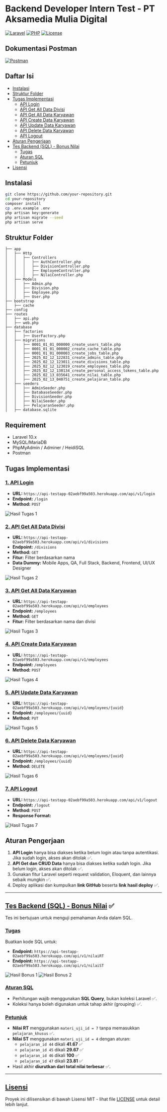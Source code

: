 # Backend Developer Intern Test - PT Aksamedia Mulia Digital

[![Laravel](https://img.shields.io/badge/Laravel-10.x-FF2D20?style=flat&logo=laravel)](https://laravel.com)
[![PHP](https://img.shields.io/badge/PHP-8.1+-777BB4?style=flat&logo=php)](https://php.net)
[![License](https://img.shields.io/badge/License-MIT-blue.svg)](LICENSE)

## Dokumentasi Postman
[![Postman](https://img.shields.io/badge/Postman-API_Docs-FF6C37?style=flat&logo=postman)](https://documenter.getpostman.com/view/22804089/2sAYXCjyTo)

## Daftar Isi
- [Instalasi](#instalasi)
- [Struktur Folder](#struktur-folder)
- [Tugas Implementasi](#tugas-implementasi)
  - [API Login](#1-api-login)
  - [API Get All Data Divisi](#2-api-get-all-data-divisi)
  - [API Get All Data Karyawan](#3-api-get-all-data-karyawan)
  - [API Create Data Karyawan](#4-api-create-data-karyawan)
  - [API Update Data Karyawan](#5-api-update-data-karyawan)
  - [API Delete Data Karyawan](#6-api-delete-data-karyawan)
  - [API Logout](#7-api-logout)
- [Aturan Pengerjaan](#aturan-pengerjaan)
- [Tes Backend (SQL) - Bonus Nilai](#tes-backend-sql---bonus-nilai)
  - [Tugas](#tugas)
  - [Aturan SQL](#aturan-sql)
  - [Petunjuk](#petunjuk)
- [Lisensi](#lisensi)

## Instalasi
```bash
git clone https://github.com/your-repository.git
cd your-repository
composer install
cp .env.example .env
php artisan key:generate
php artisan migrate --seed
php artisan serve
```

## Struktur Folder
```
├── app
│   ├── Http
│   │   ├── Controllers
│   │   │   ├── AuthController.php
│   │   │   ├── DivisionController.php
│   │   │   ├── EmployeeController.php
│   │   │   ├── NilaiController.php
│   ├── Models
│   │   ├── Admin.php
│   │   ├── Division.php
│   │   ├── Employee.php
│   │   ├── User.php
├── bootstrap
│   ├── cache
├── config
├── routes
│   ├── api.php
│   ├── web.php
├── database
│   ├── factories
│   │   ├── UserFactory.php
│   ├── migrations
│   │   ├── 0001_01_01_000000_create_users_table.php
│   │   ├── 0001_01_01_000002_create_cache_table.php
│   │   ├── 0001_01_01_000003_create_jobs_table.php
│   │   ├── 2025_02_12_122831_create_admins_table.php
│   │   ├── 2025_02_12_123011_create_divisions_table.php
│   │   ├── 2025_02_12_123019_create_employees_table.php
│   │   ├── 2025_02_12_130134_create_personal_access_tokens_table.php
│   │   ├── 2025_02_13_035641_create_nilai_table.php
│   │   ├── 2025_02_13_040751_create_pelajaran_table.php
│   ├── seeders
│   │   ├── AdminSeeder.php
│   │   ├── DatabaseSeeder.php
│   │   ├── DivisionSeeder.php
│   │   ├── NilaiSeeder.php
│   │   ├── PelajaranSeeder.php
│   ├── database.sqlite
```

## Requirement
- Laravel 10.x
- MySQL/MariaDB
- PhpMyAdmin / Adminer / HeidiSQL
- Postman

## Tugas Implementasi
### [1. API Login](#1-api-login)
- **URL:** `https://api-testapp-02aebf99a503.herokuapp.com/api/v1/login`
- **Endpoint:** `/login`
- **Method:** `POST`

![Hasil Tugas 1](public/image/task1.png)

### [2. API Get All Data Divisi](#2-api-get-all-data-divisi)
- **URL:** `https://api-testapp-02aebf99a503.herokuapp.com/api/v1/divisions`
- **Endpoint:** `/divisions`
- **Method:** `GET`
- **Fitur:** Filter berdasarkan nama
- **Data Dummy:** Mobile Apps, QA, Full Stack, Backend, Frontend, UI/UX Designer

![Hasil Tugas 2](public/image/task2.png)

### [3. API Get All Data Karyawan](#3-api-get-all-data-karyawan)
- **URL:** `https://api-testapp-02aebf99a503.herokuapp.com/api/v1/employees`
- **Endpoint:** `/employees`
- **Method:** `GET`
- **Fitur:** Filter berdasarkan nama dan divisi

![Hasil Tugas 3](public/image/task3.png)

### [4. API Create Data Karyawan](#4-api-create-data-karyawan)
- **URL:** `https://api-testapp-02aebf99a503.herokuapp.com/api/v1/employees`
- **Endpoint:** `/employees`
- **Method:** `POST`

![Hasil Tugas 4](public/image/task4.png)

### [5. API Update Data Karyawan](#5-api-update-data-karyawan)
- **URL:** `https://api-testapp-02aebf99a503.herokuapp.com/api/v1/employees/{uuid}`
- **Endpoint:** `/employees/{uuid}`
- **Method:** `PUT`

![Hasil Tugas 5](public/image/task5.png)

### [6. API Delete Data Karyawan](#6-api-delete-data-karyawan)
- **URL:** `https://api-testapp-02aebf99a503.herokuapp.com/api/v1/employees/{uuid}`
- **Endpoint:** `/employees/{uuid}`
- **Method:** `DELETE`

![Hasil Tugas 6](public/image/task6.png)

### [7. API Logout](#7-api-logout)
- **URL:** `https://api-testapp-02aebf99a503.herokuapp.com/api/v1/logout`
- **Endpoint:** `/logout`
- **Method:** `POST`
- **Response Format:**

![Hasil Tugas 7](public/image/task7.png)

## Aturan Pengerjaan
1. **API Login** hanya bisa diakses ketika belum login atau tanpa autentikasi. Jika sudah login, akses akan ditolak ✅.
2. **API Get dan CRUD Data** hanya bisa diakses ketika sudah login. Jika belum login, akses akan ditolak ✅.
3. Gunakan fitur Laravel seperti request validation, Eloquent, dan lainnya sebaik mungkin ✅.
4. Deploy aplikasi dan kumpulkan **link GitHub** beserta **link hasil deploy** ✅.

---

## [Tes Backend (SQL) - Bonus Nilai](#tes-backend-sql---bonus-nilai) ✅
Tes ini bertujuan untuk menguji pemahaman Anda dalam SQL.

### [Tugas](#tugas)
Buatkan kode SQL untuk:
- **Endpoint:** `https://api-testapp-02aebf99a503.herokuapp.com/api/v1/nilaiRT`
- **Endpoint:** `https://api-testapp-02aebf99a503.herokuapp.com/api/v1/nilaiST`

![Hasil Bonus 1](public/image/bonus1.png)
![Hasil Bonus 2](public/image/bonus2.png)

### [Aturan SQL](#aturan-sql)
- Perhitungan wajib menggunakan **SQL Query**, bukan koleksi Laravel ✅.
- Koleksi hanya boleh digunakan untuk tahap akhir (grouping) ✅.

### [Petunjuk](#petunjuk)
- **Nilai RT** menggunakan `materi_uji_id = 7` tanpa memasukkan `pelajaran_khusus` ✅.
- **Nilai ST** menggunakan `materi_uji_id = 4` dengan aturan:
  - `pelajaran_id 44` dikali **41.67** ✅
  - `pelajaran_id 45` dikali **29.67** ✅
  - `pelajaran_id 46` dikali **100** ✅
  - `pelajaran_id 47` dikali **23.81** ✅
- Hasil akhir **diurutkan dari total nilai terbesar** ✅.

---

## [Lisensi](#lisensi)
Proyek ini dilisensikan di bawah Lisensi MIT - lihat file [LICENSE](LICENSE) untuk detail lebih lanjut.

